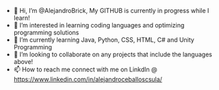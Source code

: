 - 👋 Hi, I’m @AlejandroBrick, My GITHUB is currently in progress while I learn!
- 👀 I’m interested in learning coding languages and optimizing programming solutions
- 🌱 I’m currently learning Java, Python, CSS, HTML, C# and Unity Programming
- 💞️ I’m looking to collaborate on any projects that include the languages above!
- 📫 How to reach me connect with me on LinkdIn @ https://www.linkedin.com/in/alejandroceballoscsula/

<!---
AlejandroBrick/AlejandroBrick is a ✨ special ✨ repository because its `README.md` (this file) appears on your GitHub profile.
You can click the Preview link to take a look at your changes.
--->
